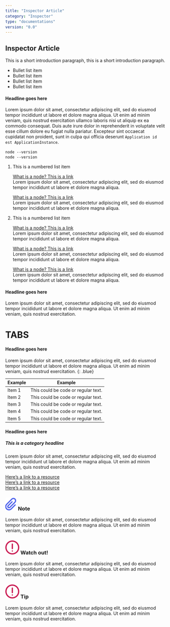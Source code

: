 ```yaml
---
title: "Inspector Article"
category: "Inspector"
type: "documentations"
version: "0.0"
---
```

## Inspector Article

This is a short introduction paragraph, this is a short introduction paragraph. 

*   Bullet list item
*   Bullet list item
*   Bullet list item
*   Bullet list item

#### Headline goes here

Lorem ipsum dolor sit amet, consectetur adipiscing elit, sed do eiusmod tempor incididunt ut labore et 
dolore magna aliqua. Ut enim ad minim veniam, quis nostrud exercitation ullamco laboris nisi ut aliquip ex ea commodo consequat. Duis aute irure dolor in reprehenderit in voluptate velit esse cillum dolore eu fugiat nulla pariatur. Excepteur sint occaecat cupidatat non proident, sunt in culpa qui officia deserunt `Application id 
est ApplicationInstance`.

```bash{numberLines: true}
node --version
node --version
```

1. This is a numbered list item

   [What is a node? This is a link](/)<br>
   Lorem ipsum dolor sit amet, consectetur adipiscing elit, sed do eiusmod tempor incididunt ut labore et dolore magna aliqua. 
   
   [What is a node? This is a link](/)<br> 
   Lorem ipsum dolor sit amet, consectetur adipiscing elit, sed do eiusmod tempor incididunt ut labore et dolore magna aliqua.
    
2. This is a numbered list item

   [What is a node? This is a link](/)<br>
   Lorem ipsum dolor sit amet, consectetur adipiscing elit, sed do eiusmod tempor incididunt ut labore et 
   dolore magna aliqua. 
   
   [What is a node? This is a link](/)<br>
   Lorem ipsum dolor sit amet, consectetur adipiscing elit, sed do eiusmod tempor incididunt ut labore et 
   dolore magna aliqua.
   
   [What is a node? This is a link](/)<br>
   Lorem ipsum dolor sit amet, consectetur adipiscing elit, sed do eiusmod tempor incididunt ut labore et 
   dolore magna aliqua. 

#### Headline goes here

Lorem ipsum dolor sit amet, consectetur adipiscing elit, sed do eiusmod tempor incididunt ut labore et 
dolore magna aliqua. Ut enim ad minim veniam, quis nostrud exercitation.

# TABS

#### Headline goes here

Lorem ipsum dolor sit amet, consectetur adipiscing elit, sed do eiusmod tempor incididunt ut labore et 
dolore magna aliqua. Ut enim ad minim veniam, quis nostrud exercitation.
{: .blue}

Example | Example
------------ | -------------
Item 1 | This could be code or regular text.
Item 2 | This could be code or regular text.
Item 3 | This could be code or regular text.
Item 4 | This could be code or regular text.
Item 5 | This could be code or regular text.

#### Headline goes here
##### This is a category headline

Lorem ipsum dolor sit amet, consectetur adipiscing elit, sed do eiusmod tempor incididunt ut labore et 
dolore magna aliqua. Ut enim ad minim veniam, quis nostrud exercitation.

[Here’s a link to a resource](/)\
[Here’s a link to a resource](/)  
[Here’s a link to a resource](/)


<aside class="notifications note">
    <h3><img src="/images/icos/ico-node.svg" alt=""> Note</h3>
    <p>Lorem ipsum dolor sit amet, consectetur adipiscing elit, sed do eiusmod tempor incididunt ut labore et dolore magna aliqua. Ut enim ad minim veniam, quis nostrud exercitation.</p>
</aside>

<aside class="notifications danger">
    <h3><img src="/images/icos/ico-danger.svg" alt=""> Watch out!</h3>
    <p>Lorem ipsum dolor sit amet, consectetur adipiscing elit, sed do eiusmod tempor incididunt ut labore et dolore magna aliqua. Ut enim ad minim veniam, quis nostrud exercitation.</p>
</aside>

<aside class="notifications tip">
    <h3><img src="/images/icos/ico-danger.svg" alt=""> Tip</h3>
    <p>Lorem ipsum dolor sit amet, consectetur adipiscing elit, sed do eiusmod tempor incididunt ut labore et dolore magna aliqua. Ut enim ad minim veniam, quis nostrud exercitation.</p>
</aside>
